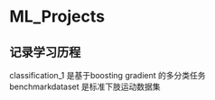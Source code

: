 # ML_Projects
## 记录学习历程
classification_1 是基于boosting gradient 的多分类任务
<br>benchmarkdataset 是标准下肢运动数据集

